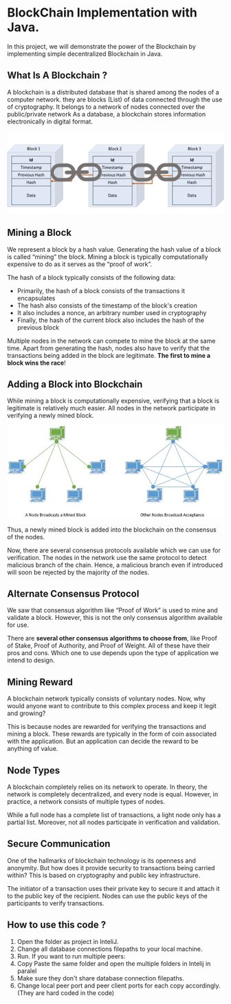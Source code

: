 # BlockChain Implementation with Java.
In this project, we will demonstrate the power of the Blockchain by implementing simple decentralized  Blockchain in Java.


## What Is A Blockchain ?
A blockchain is a distributed database that is shared among the nodes of a computer network.
they are blocks (List<Block>) of data connected through the use of cryptography. 
It belongs to a network of nodes connected over the public/private network
As a database, a blockchain stores information electronically in digital format.

![img_1.png](img_1.png)



## Mining a Block
We represent a block by a hash value. Generating the hash value of a block is called “mining” the block. Mining a block is typically computationally expensive to do as it serves as the “proof of work”.

The hash of a block typically consists of the following data:

* Primarily, the hash of a block consists of the transactions it encapsulates
* The hash also consists of the timestamp of the block's creation
* It also includes a nonce, an arbitrary number used in cryptography
* Finally, the hash of the current block also includes the hash of the previous block

Multiple nodes in the network can compete to mine the block at the same time. 
Apart from generating the hash, nodes also have to verify that the transactions being added in the block are legitimate. 
**The first to mine a block wins the race**!



## Adding a Block into Blockchain

While mining a block is computationally expensive, verifying that a block is legitimate is relatively much easier. 
All nodes in the network participate in verifying a newly mined block.

![img_4.png](img_4.png)

Thus, a newly mined block is added into the blockchain on the consensus of the nodes.

Now, there are several consensus protocols available which we can use for verification. 
The nodes in the network use the same protocol to detect malicious branch of the chain. 
Hence, a malicious branch even if introduced will soon be rejected by the majority of the nodes.


## Alternate Consensus Protocol
We saw that consensus algorithm like “Proof of Work” is used to mine and validate a block. However, 
this is not the only consensus algorithm available for use.

There are **several other consensus algorithms to choose from**, like Proof of Stake, Proof of Authority, and Proof of Weight.
All of these have their pros and cons.
Which one to use depends upon the type of application we intend to design.


## Mining Reward
A blockchain network typically consists of voluntary nodes. Now, why would anyone want to contribute to this complex 
process and keep it legit and growing?

This is because nodes are rewarded for verifying the transactions and mining a block. These rewards are typically 
in the form of coin associated with the application. But an application can decide the reward to be anything of value.


## Node Types
A blockchain completely relies on its network to operate. In theory, the network is completely decentralized, 
and every node is equal. However, in practice, a network consists of multiple types of nodes.

While a full node has a complete list of transactions, a light node only has a partial list. Moreover, 
not all nodes participate in verification and validation.


## Secure Communication
One of the hallmarks of blockchain technology is its openness and anonymity. But how does it provide security 
to transactions being carried within? This is based on cryptography and public key infrastructure.

The initiator of a transaction uses their private key to secure it and attach it to the public key of the recipient. 
Nodes can use the public keys of the participants to verify transactions.


## How to use this code ? 
1. Open the folder as project in InteliJ.
2. Change all database connections filepaths to your local machine.
3. Run.
If you want to run multiple peers: 
1. Copy Paste the same folder and open the multiple folders in Intelij in paralel
2. Make sure they don't share database connection filepaths.
3. Change local peer port and peer client ports for each copy accordingly. (They are hard coded in the code)

